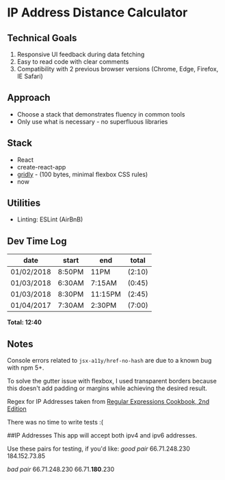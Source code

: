 # IP Address Distance Calculator

## Technical Goals
1. Responsive UI feedback during data fetching
2.	Easy to read code with clear comments
3. Compatibility with 2 previous browser versions (Chrome, Edge, Firefox, IE Safari)

## Approach
- Choose a stack that demonstrates fluency in common tools
- Only use what is necessary - no superfluous libraries

## Stack
* React
* create-react-app
* [gridly](https://github.com/IonicaBizau/gridly) - (100 bytes, minimal flexbox CSS rules)
* now

## Utilities
* Linting: ESLint (AirBnB)

## Dev Time Log
|date|start|end|total|
|---|---|---|---|
|01/02/2018|8:50PM|11PM|(2:10)|
|01/03/2018|6:30AM|7:15AM|(0:45)|
|01/03/2018|8:30PM|11:15PM|(2:45)|
|01/04/2017|7:30AM|2:30PM|(7:00)|
**Total: 12:40**

## Notes
Console errors related to `jsx-a11y/href-no-hash` are due to a known bug with npm 5+.

To solve the gutter issue with flexbox, I used transparent borders because this doesn't add padding or margins while achieving the desired result.

Regex for IP Addresses taken from [Regular Expressions Cookbook, 2nd Edition](http://shop.oreilly.com/product/0636920023630.do)

There was no time to write tests :(


##IP Addresses
This app will accept both ipv4 and ipv6 addresses.

Use these pairs for testing, if you'd like:
_good pair_
66.71.248.230
184.152.73.85

_bad pair_
66.71.248.230
66.71.**180**.230

